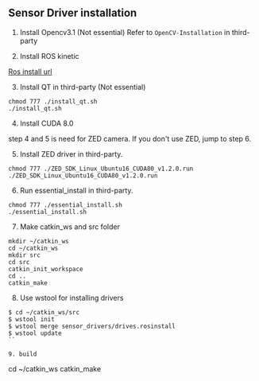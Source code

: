 ## Sensor Driver installation


1. Install Opencv3.1 (Not essential)
Refer to `OpenCV-Installation` in third-party

2. Install ROS kinetic

[Ros install url](http://wiki.ros.org/kinetic/Installation/Ubuntu)

3. Install QT in third-party (Not essential)

```
chmod 777 ./install_qt.sh
./install_qt.sh
```

4. Install CUDA 8.0

step 4 and 5 is need for ZED camera. 
If you don't use ZED, jump to step 6.

5. Install ZED driver in third-party.

```
chmod 777 ./ZED_SDK_Linux_Ubuntu16_CUDA80_v1.2.0.run
./ZED_SDK_Linux_Ubuntu16_CUDA80_v1.2.0.run
```

6. Run essential_install in third-party.

```
chmod 777 ./essential_install.sh
./essential_install.sh
```

7. Make catkin_ws and src folder

```
mkdir ~/catkin_ws
cd ~/catkin_ws
mkdir src
cd src
catkin_init_workspace
cd ..
catkin_make
```

8. Use wstool for installing drivers

```
$ cd ~/catkin_ws/src
$ wstool init
$ wstool merge sensor_drivers/drives.rosinstall
$ wstool update
``

9. build

```
cd ~/catkin_ws
catkin_make
```

